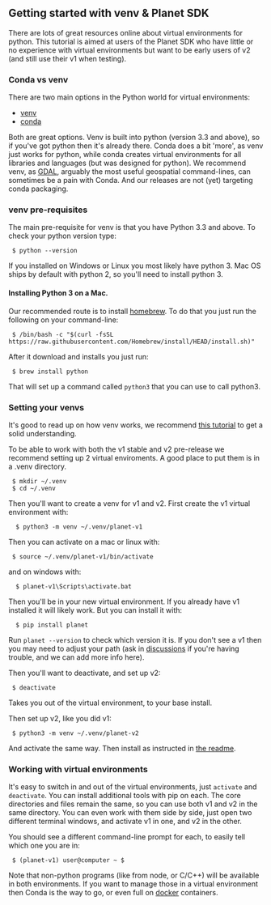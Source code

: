 ## Getting started with venv & Planet SDK

There are lots of great resources online about virtual environments for python.
This tutorial is aimed at users of the Planet SDK who have little or no experience
with virtual environments but want to be early users of v2 (and still use
their v1 when testing).

### Conda vs venv

There are two main options in the Python world for virtual environments:

* [venv](https://docs.python.org/3/library/venv.html)
* [conda](https://conda.io)

Both are great options. Venv is built into python (version 3.3 and above), so if you've got python
then it's already there. Conda does a bit 'more', as venv just works for python, while conda
creates virtual environments for all libraries and languages (but was designed for python). We
recommend venv, as [GDAL](https://gdal.org/), arguably the most useful geospatial command-lines,
can sometimes be a pain with Conda. And our releases are not (yet) targeting conda packaging.

### venv pre-requisites

The main pre-requisite for venv is that you have Python 3.3 and above. To check your python
version type:

```console
 $ python --version
```

 If you installed on Windows or Linux you most likely have python 3. Mac OS ships by default with
 python 2, so you'll need to install python 3. 

#### Installing Python 3 on a Mac.

 Our recommended route is to install [homebrew](https://brew.sh/). To do that you just run the 
 following on your command-line:

```console
 $ /bin/bash -c "$(curl -fsSL https://raw.githubusercontent.com/Homebrew/install/HEAD/install.sh)"
```

After it download and installs you just run:

```console
 $ brew install python
```

 That will set up a command called `python3` that you can use to call python3.

### Setting your venvs

It's good to read up on how venv works, we recommend 
[this tutorial](https://www.dataquest.io/blog/a-complete-guide-to-python-virtual-environments/)
to get a solid understanding.

To be able to work with both the v1 stable and v2 pre-release we recommend setting up 2 virtual enviroments.
A good place to put them is in a .venv directory.

```console
 $ mkdir ~/.venv
 $ cd ~/.venv
```

 Then you'll want to create a venv for v1 and v2. First create the
 v1 virtual environment with:

```console
  $ python3 -m venv ~/.venv/planet-v1
```

 Then you can activate on a mac or linux with:

```console
 $ source ~/.venv/planet-v1/bin/activate
```

and on windows with:

```console
  $ planet-v1\Scripts\activate.bat
```

Then you'll be in your new virtual environment. If you already have v1 installed
it will likely work. But you can install it with:

```console
  $ pip install planet
```

Run `planet --version` to check which version it is. If you don't see a v1 then you may
need to adjust your path (ask in [discussions](https://github.com/planetlabs/planet-client-python/discussions)
if you're having trouble, and we can add more info here).

Then you'll want to deactivate, and set up v2:

```console
 $ deactivate
```

 Takes you out of the virtual environment, to your base install.

 Then set up v2, like you did v1:

```console
 $ python3 -m venv ~/.venv/planet-v2
```

And activate the same way. Then install as instructed in [the readme](../README.md#installation).

### Working with virtual environments

It's easy to switch in and out of the virtual environments, just `activate` and `deactivate`. You can 
install additional tools with pip on each. The core directories and files remain the same, so you can 
use both v1 and v2 in the same directory. You can even work with them side by side, just open two 
different terminal windows, and activate v1 in one, and v2 in the other.

You should see a different command-line prompt for each, to easily tell which one you are in:

```console
 $ (planet-v1) user@computer ~ $
 ```

Note that non-python programs (like from node, or C/C++) will be available in both environments. If you want
to manage those in a virtual environment then Conda is the way to go, or even full on [docker](https://www.docker.com/)
containers.